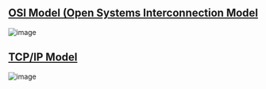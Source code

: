 ## [OSI Model (Open Systems Interconnection Model](https://www.imperva.com/learn/application-security/osi-model/)
![image](https://user-images.githubusercontent.com/74251229/191927410-1ffdfc80-e1ed-43b8-94a2-90a5c724b0ef.png)

## [TCP/IP Model](https://www.researchgate.net/publication/327483011_A_Survey_of_Protocol-Level_Challenges_and_Solutions_for_Distributed_Energy_Resource_Cyber-Physical_Security/figures?lo=1)
![image](https://user-images.githubusercontent.com/74251229/191930253-01da9139-f833-46b8-a51b-6a50e11d1ac4.png)


